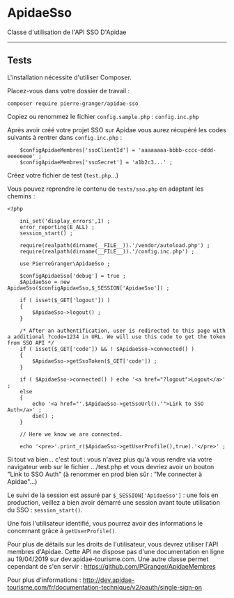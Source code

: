 # ApidaeSso

Classe d'utilisation de l'API SSO D'Apidae

_____
## Tests

L'installation nécessite d'utiliser Composer.

Placez-vous dans votre dossier de travail :
```
composer require pierre-granger/apidae-sso
```

Copiez ou renommez le fichier `config.sample.php` : `config.inc.php`

Après avoir créé votre projet SSO sur Apidae vous aurez récupéré les codes suivants à rentrer dans `config.inc.php` :

```
	$configApidaeMembres['ssoClientId'] = 'aaaaaaaa-bbbb-cccc-dddd-eeeeeeee' ;
	$configApidaeMembres['ssoSecret'] = 'a1b2c3...' ;
```

Créez votre fichier de test (`test.php`...)

Vous pouvez reprendre le contenu de `tests/sso.php` en adaptant les chemins :

```
<?php

    ini_set('display_errors',1) ;
    error_reporting(E_ALL) ;
    session_start() ;

    require(realpath(dirname(__FILE__)).'/vendor/autoload.php') ;
    require(realpath(dirname(__FILE__)).'/config.inc.php') ;

    use PierreGranger\ApidaeSso ;

    $configApidaeSso['debug'] = true ;
    $ApidaeSso = new ApidaeSso($configApidaeSso,$_SESSION['ApidaeSso']) ;

    if ( isset($_GET['logout']) )
    {
        $ApidaeSso->logout() ;
    }

    /* After an authentification, user is redirected to this page with a additional ?code=1234 in URL. We will use this code to get the token from SSO API */
    if ( isset($_GET['code']) && ! $ApidaeSso->connected() )
    {
        $ApidaeSso->getSsoToken($_GET['code']) ;
    }
    
    if ( $ApidaeSso->connected() ) echo '<a href="?logout">Logout</a>' ;
    else
    {
        echo '<a href="'.$ApidaeSso->getSsoUrl().'">Link to SSO Auth</a>' ;
        die() ;
    }

    // Here we know we are connected.

    echo '<pre>'.print_r($ApidaeSso->getUserProfile(),true).'</pre>' ;
```

Si tout va bien... c'est tout : vous n'avez plus qu'à vous rendre via votre navigateur web sur le fichier .../test.php et vous devriez avoir un bouton "Link to SSO Auth" (à renommer en prod bien sûr : "Me connecter à Apidae"...)

Le suivi de la session est assuré par `$_SESSION['ApidaeSso']` : une fois en production, veillez a bien avoir démarré une session avant toute utilisation du SSO : `session_start()`.

Une fois l'utilisateur identifié, vous pourrez avoir des informations le concernant grâce à `getUserProfile()`.

Pour plus de détails sur les droits de l'utilisateur, vous devrez utiliser l'API membres d'Apidae. Cette API ne dispose pas d'une documentation en ligne au 19/04/2019 sur dev.apidae-tourisme.com. Une autre classe permet cependant de s'en servir : https://github.com/PGranger/ApidaeMembres

Pour plus d'informations : http://dev.apidae-tourisme.com/fr/documentation-technique/v2/oauth/single-sign-on
